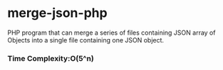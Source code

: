 # merge-json-php
PHP program that can merge a series of files containing JSON array of Objects into a single file containing one JSON object. 

### Time Complexity:O(5^n)
